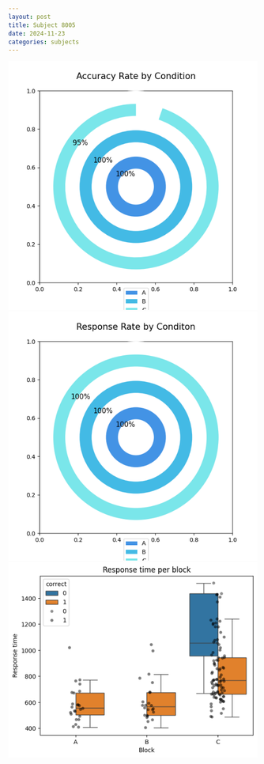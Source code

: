 ```yaml
---
layout: post
title: Subject 8005
date: 2024-11-23
categories: subjects
---
```


![](data/8005/run-8/8005_accuracy_rate.png)
![](data/8005/run-8/8005_response_rate.png)
![](data/8005/run-8/8005_rt.png)
